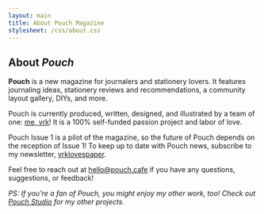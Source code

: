 ```yaml
---
layout: main
title: About Pouch Magazine
stylesheet: /css/about.css
---
```


## About _Pouch_

**Pouch** is a new magazine for journalers and stationery lovers. It features journaling ideas, stationery reviews and recommendations, a community layout gallery, DIYs, and more.

Pouch is currently produced, written, designed, and illustrated by a team of one: [me, vrk](https://www.victoriakirst.com/)! It is a 100% self-funded passion project and labor of love.

Pouch Issue 1 is a pilot of the magazine, so the future of Pouch depends on the reception of Issue 1! To keep up to date with Pouch news, subscribe to my newsletter, [vrklovespaper](https://vrklovespaper.substack.com/).

Feel free to reach out at [hello@pouch.cafe](mailto:hello@pouch.cafe) if you have any questions, suggestions, or feedback!



_PS: If you’re a fan of Pouch, you might enjoy my other work, too! Check out [Pouch Studio](https://pouch.studio) for my other projects._